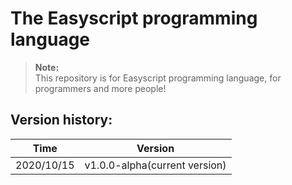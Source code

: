 # The Easyscript programming language
> **Note:**\
> This repository is for Easyscript programming language, for programmers and more people!
## Version history:
Time | Version
---- | -------
2020/10/15 | v1.0.0-alpha(current version)
